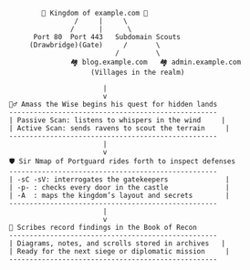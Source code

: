 
                 🏰 Kingdom of example.com 🏰
                         /     |     \
                        /      |      \
               Port 80  Port 443   Subdomain Scouts
              (Drawbridge)(Gate)     /       \
                                   /         \
                        🏘 blog.example.com   🏘 admin.example.com
                             (Villages in the realm)

                                |
                                v
         🧙‍♂️ Amass the Wise begins his quest for hidden lands
         ---------------------------------------------------
         | Passive Scan: listens to whispers in the wind     |
         | Active Scan: sends ravens to scout the terrain     |
         ---------------------------------------------------
                                |
                                v
         🛡️ Sir Nmap of Portguard rides forth to inspect defenses
         ---------------------------------------------------
         | -sC -sV: interrogates the gatekeepers              |
         | -p- : checks every door in the castle              |
         | -A  : maps the kingdom’s layout and secrets        |
         ---------------------------------------------------
                                |
                                v
         📜 Scribes record findings in the Book of Recon
         ---------------------------------------------------
         | Diagrams, notes, and scrolls stored in archives   |
         | Ready for the next siege or diplomatic mission     |
         ---------------------------------------------------
